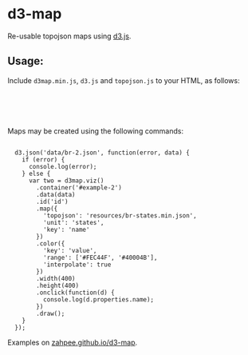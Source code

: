 d3-map
======

Re-usable topojson maps using [d3.js](http://d3js.org/).

Usage:
-----

Include <code>d3map.min.js</code>, <code>d3.js</code> and <code>topojson.js</code> to your HTML, as follows:

<code>
<script src="http://d3js.org/d3.v3.min.js"></script>
<script src="http://d3js.org/topojson.v1.min.js"></script>
<script src="d3map.min.js"></script>
</code>

Maps may be created using the following commands:

<code>
  d3.json('data/br-2.json', function(error, data) {
    if (error) {
      console.log(error);
    } else {
      var two = d3map.viz()
        .container('#example-2')
        .data(data)
        .id('id')
        .map({
          'topojson': 'resources/br-states.min.json',
          'unit': 'states',
          'key': 'name'
        })
        .color({
          'key': 'value',
          'range': ['#FEC44F', '#40004B'],
          'interpolate': true
        })
        .width(400)
        .height(400)
        .onclick(function(d) {
          console.log(d.properties.name);
        })
        .draw();
    }
  });
</code>

Examples on [zahpee.github.io/d3-map](zahpee.github.io/d3-map).
